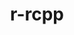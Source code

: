 ---
title: "r-rcpp"
layout: cache
categories: [package, develop-2023-09-03]
meta: {"versions": ["1.0.10"], "compilers": ["gcc@=7.5.0"], "oss": ["ubuntu18.04"], "platforms": ["linux"], "targets": ["x86_64_v3"], "stacks": ["build_systems", "root"], "num_specs": 1, "num_specs_by_stack": {"root": 1, "build_systems": 1}}
spec_details: [{"hash": "elb2a6qkc5qaxfidwyis7wepk2f5hx42", "compiler": "gcc@=7.5.0", "versions": ["1.0.10"], "os": "ubuntu18.04", "platform": "linux", "target": "x86_64_v3", "variants": ["build_system=generic"], "stacks": ["root", "build_systems"], "size": "-", "tarball": "https://binaries.spack.io/releases/develop-2023-09-03/build_cache/linux-ubuntu18.04-x86_64_v3/gcc-7.5.0/r-rcpp-1.0.10/linux-ubuntu18.04-x86_64_v3-gcc-7.5.0-r-rcpp-1.0.10-elb2a6qkc5qaxfidwyis7wepk2f5hx42.spack"}]
---